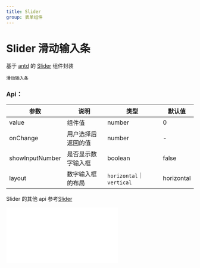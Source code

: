 ```yaml
---
title: Slider
group: 表单组件
---
```


# Slider 滑动输入条

基于 <a href="https://ant-design.antgroup.com/index-cn" target="_blank">antd</a> 的 <a href="https://ant-design.antgroup.com/components/slider-cn" target="_blank">Slider</a> 组件封装

<code src='../components/Slider.tsx'>滑动输入条</code>

### Api：

| 参数            | 说明               | 类型                      | 默认值     |
| --------------- | ------------------ | ------------------------- | ---------- |
| value           | 组件值             | number                    | 0          |
| onChange        | 用户选择后返回的值 | number                    | -          |
| showInputNumber | 是否显示数字输入框 | boolean                   | false      |
| layout          | 数字输入框的布局   | `horizontal`｜ `vertical` | horizontal |

Slider 的其他 api 参考<a href="https://ant-design.antgroup.com/components/slider-cn" target="_blank">Slider</a>

<embed src="../guide.md#L16-L21"></embed>
